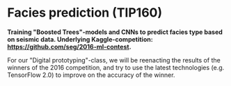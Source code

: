 # Facies prediction (TIP160)
**Training "Boosted Trees"-models and CNNs to predict facies type based on seismic data. Underlying Kaggle-competition: https://github.com/seg/2016-ml-contest.**

For our "Digital prototyping"-class, we will be reenacting the results of the winners of the 2016 competition, and try to use the latest technologies (e.g. TensorFlow 2.0) to improve on the accuracy of the winner.

